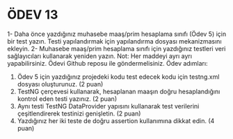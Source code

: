 # ÖDEV 13

1- Daha önce yazdığınız muhasebe maaş/prim hesaplama sınıfı (Ödev 5) için bir test yazın. Testi
yapılandırmak için yapılandırma dosyası mekanizmasını ekleyin.
2- Muhasebe maaş/prim hesaplama sınıfı için yazdığınız testleri veri sağlayıcıları kullanarak yeniden
yazın.
Not: Her maddeyi ayrı ayrı yapabilirsiniz. Ödevi Github reposu ile göndermelisiniz.
Ödev adımları:
1. Ödev 5 için yazdığınız projedeki kodu test edecek kodu için testng.xml dosyası oluşturunuz. (2
puan)
2. TestNG çerçevesi kullanarak, hesaplanan maaşın doğru hesaplandığını kontrol eden testi yazınız.
(2 puan)
3. Aynı testi TestNG DataProvider yapısını kullanarak test verilerini çeşitlendirerek testinizi genişletin.
(2 puan)
4. Yazdığınız her iki teste de doğru assertion kullanımına dikkat edin. (4 puan)
